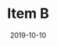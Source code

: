 ---
title: Item B
date: 2019-10-10
publishdate: 2019-10-10
menu:
    main:
        parent: Research
weight: 10
nav: false
---